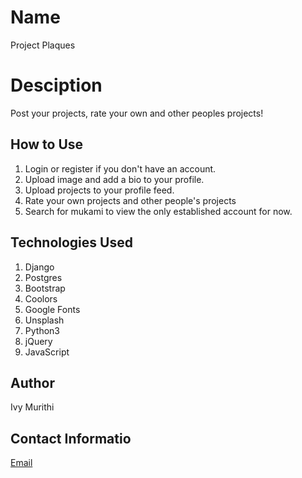 # Name
Project Plaques

# Desciption
Post your projects, rate your own and other peoples projects!

## How to Use
1. Login or register if you don't have an account.
2. Upload image and add a bio to your profile.
3. Upload projects to your profile feed.
4. Rate your own projects and other people's projects
5. Search for mukami to view the only established account for now.

## Technologies Used
1. Django
2. Postgres
3. Bootstrap
4. Coolors
5. Google Fonts
6. Unsplash
7. Python3
8. jQuery
9. JavaScript

## Author
Ivy Murithi

## Contact Informatio
[Email](mailto:ivymurithi@gmail.com)